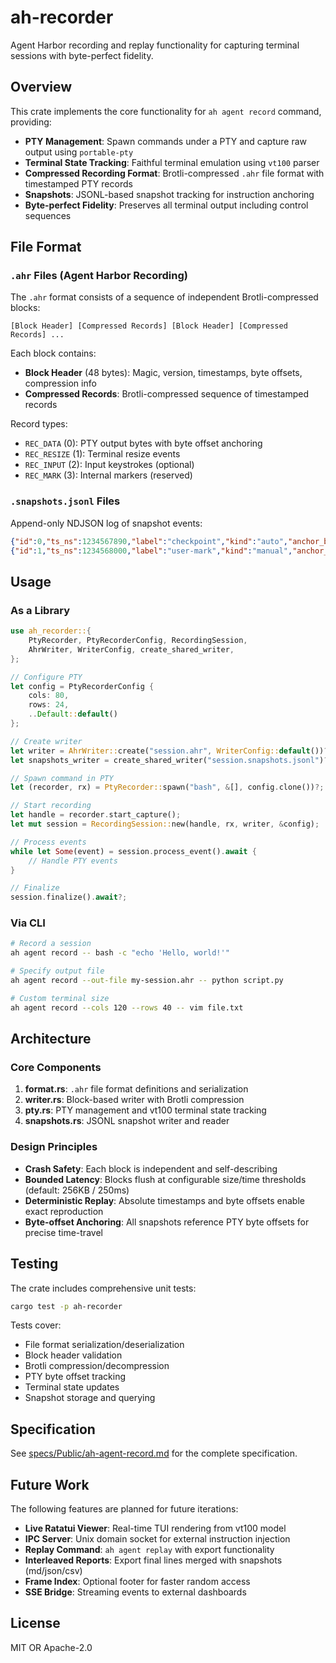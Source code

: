 # ah-recorder

Agent Harbor recording and replay functionality for capturing terminal sessions with byte-perfect fidelity.

## Overview

This crate implements the core functionality for `ah agent record` command, providing:

- **PTY Management**: Spawn commands under a PTY and capture raw output using `portable-pty`
- **Terminal State Tracking**: Faithful terminal emulation using `vt100` parser
- **Compressed Recording Format**: Brotli-compressed `.ahr` file format with timestamped PTY records
- **Snapshots**: JSONL-based snapshot tracking for instruction anchoring
- **Byte-perfect Fidelity**: Preserves all terminal output including control sequences

## File Format

### `.ahr` Files (Agent Harbor Recording)

The `.ahr` format consists of a sequence of independent Brotli-compressed blocks:

```
[Block Header] [Compressed Records] [Block Header] [Compressed Records] ...
```

Each block contains:

- **Block Header** (48 bytes): Magic, version, timestamps, byte offsets, compression info
- **Compressed Records**: Brotli-compressed sequence of timestamped records

Record types:

- `REC_DATA` (0): PTY output bytes with byte offset anchoring
- `REC_RESIZE` (1): Terminal resize events
- `REC_INPUT` (2): Input keystrokes (optional)
- `REC_MARK` (3): Internal markers (reserved)

### `.snapshots.jsonl` Files

Append-only NDJSON log of snapshot events:

```json
{"id":0,"ts_ns":1234567890,"label":"checkpoint","kind":"auto","anchor_byte":1000}
{"id":1,"ts_ns":1234568000,"label":"user-mark","kind":"manual","anchor_byte":2500}
```

## Usage

### As a Library

```rust
use ah_recorder::{
    PtyRecorder, PtyRecorderConfig, RecordingSession,
    AhrWriter, WriterConfig, create_shared_writer,
};

// Configure PTY
let config = PtyRecorderConfig {
    cols: 80,
    rows: 24,
    ..Default::default()
};

// Create writer
let writer = AhrWriter::create("session.ahr", WriterConfig::default())?;
let snapshots_writer = create_shared_writer("session.snapshots.jsonl")?;

// Spawn command in PTY
let (recorder, rx) = PtyRecorder::spawn("bash", &[], config.clone())?;

// Start recording
let handle = recorder.start_capture();
let mut session = RecordingSession::new(handle, rx, writer, &config);

// Process events
while let Some(event) = session.process_event().await {
    // Handle PTY events
}

// Finalize
session.finalize().await?;
```

### Via CLI

```bash
# Record a session
ah agent record -- bash -c "echo 'Hello, world!'"

# Specify output file
ah agent record --out-file my-session.ahr -- python script.py

# Custom terminal size
ah agent record --cols 120 --rows 40 -- vim file.txt
```

## Architecture

### Core Components

1. **format.rs**: `.ahr` file format definitions and serialization
2. **writer.rs**: Block-based writer with Brotli compression
3. **pty.rs**: PTY management and vt100 terminal state tracking
4. **snapshots.rs**: JSONL snapshot writer and reader

### Design Principles

- **Crash Safety**: Each block is independent and self-describing
- **Bounded Latency**: Blocks flush at configurable size/time thresholds (default: 256KB / 250ms)
- **Deterministic Replay**: Absolute timestamps and byte offsets enable exact reproduction
- **Byte-offset Anchoring**: All snapshots reference PTY byte offsets for precise time-travel

## Testing

The crate includes comprehensive unit tests:

```bash
cargo test -p ah-recorder
```

Tests cover:

- File format serialization/deserialization
- Block header validation
- Brotli compression/decompression
- PTY byte offset tracking
- Terminal state updates
- Snapshot storage and querying

## Specification

See [specs/Public/ah-agent-record.md](../../specs/Public/ah-agent-record.md) for the complete specification.

## Future Work

The following features are planned for future iterations:

- **Live Ratatui Viewer**: Real-time TUI rendering from vt100 model
- **IPC Server**: Unix domain socket for external instruction injection
- **Replay Command**: `ah agent replay` with export functionality
- **Interleaved Reports**: Export final lines merged with snapshots (md/json/csv)
- **Frame Index**: Optional footer for faster random access
- **SSE Bridge**: Streaming events to external dashboards

## License

MIT OR Apache-2.0
